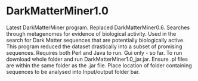 # DarkMatterMiner1.0
Latest DarkMatterMiner program. Replaced DarkMatterMiner0.6.
Searches through metagenomes for evidence of biological activity. Used in the search for Dark Matter sequences that are potentially biologically active. This program reduced the dataset drastically into a subset of promising sequences.
Requires both Perl and Java to run.
Gui only - so far.
To run download whole folder and run DarkMatterMiner1.0_jar.jar. Ensure .pl files are within the same folder as the .jar file. Place location of folder containing sequences to be analysed into Input/output folder bar.
